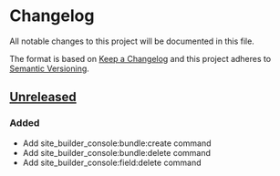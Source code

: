 # Changelog

All notable changes to this project will be documented in this file.

The format is based on [Keep a Changelog](http://keepachangelog.com/en/1.0.0/)
and this project adheres to [Semantic Versioning](http://semver.org/spec/v2.0.0.html).

## [Unreleased]
### Added
- Add site_builder_console:bundle:create command
- Add site_builder_console:bundle:delete command
- Add site_builder_console:field:delete command

[Unreleased]: https://github.com/wongjn/site_builder_console/commits
